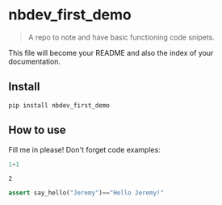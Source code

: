 # nbdev_first_demo
> A repo to note and have basic functioning code snipets.


This file will become your README and also the index of your documentation.

## Install

`pip install nbdev_first_demo`

## How to use

Fill me in please! Don't forget code examples:

```python
1+1
```




    2



```python
assert say_hello("Jeremy")=="Hello Jeremy!"
```

